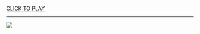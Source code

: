 
<a href="https://premium76.site?title=monster_truck_games_unblocked&ref=13M">CLICK TO PLAY</a></h3>
<hr>

<a href="https://premium76.site?title=monster_truck_games_unblocked&ref=13M"><img src="https://clearcache.store/games.png"></a>


